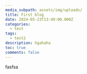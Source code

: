 ```yaml
---
media_subpath: assets/img/uploads/
title: First blog
date: 2024-05-23T13:49:00.000Z
categories:
  - test
tags:
  - test2
description: hgahaha
toc: true
comments: false
---
```

fasfsa
